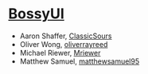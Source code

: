 # [BossyUI](https://github.com/buildcom/BossyUI)

- Aaron Shaffer, [ClassicSours](https://github.com/ClassicSours)
- Oliver Wong, [oliverrayreed](https://github.com/oliverrayreed)
- Michael Riewer, [Mriewer](https://github.com/Mriewer)
- Matthew Samuel, [matthewsamuel95](https://github.com/matthewsamuel95)
